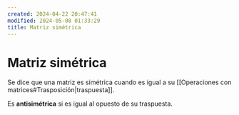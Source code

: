 ```yaml
---
created: 2024-04-22 20:47:41
modified: 2024-05-08 01:33:29
title: Matriz simétrica
---
```


# Matriz simétrica

Se dice que una matriz es simétrica cuando es igual a su [[Operaciones con matrices#Trasposición|traspuesta]].

Es **antisimétrica** si es igual al opuesto de su traspuesta.
